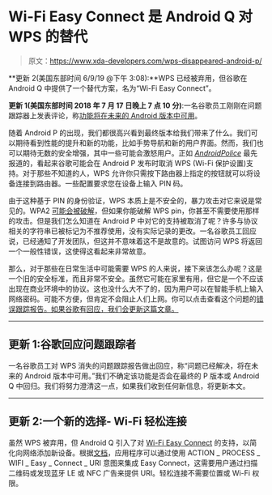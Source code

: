 # Wi-Fi Easy Connect 是 Android Q 对 WPS 的替代

> 原文：<https://www.xda-developers.com/wps-disappeared-android-p/>

**更新 2(美国东部时间 6/9/19 @下午 3:08):**WPS 已经被弃用，但谷歌在 Android Q 中提供了一个替代方案，名为“Wi-Fi Easy Connect”。

**更新 1(美国东部时间 2018 年 7 月 17 日晚上 7 点 10 分)**:一名谷歌员工刚刚在问题跟踪器上发表评论，称[功能将在未来的 Android 版本中可用](https://issuetracker.google.com/issues/79404939#comment10)。

随着 Android P 的出现，我们都很高兴看到最终版本给我们带来了什么。我们可以期待看到性能的提升和新的功能，比如手势导航和新的用户界面。然而，我们也可以期待无数的安全增强，其中一些可能会激怒用户。正如 [*AndroidPolice*](https://www.androidpolice.com/2018/07/09/android-p-doesnt-support-wps-may-deprecated-google/) 最先报道的，看起来谷歌可能会在 Android P 发布时取消 WPS (Wi-Fi 保护设置)支持。对于那些不知道的人，WPS 允许你只需按下路由器上指定的按钮就可以将设备连接到路由器。一些配置要求您在设备上输入 PIN 码。

由于这种基于 PIN 的身份验证，WPS 本质上是不安全的，暴力攻击对它来说是常见的。WPA2 [可能会被破解](https://www.xda-developers.com/wpa2-wifi-protocol-vulnerability-krack/)，但如果你能破解 WPS pin，你甚至不需要使用那样的攻击。但是我们怎么知道在 Android P 中对它的支持被取消了呢？许多与协议相关的字符串已被标记为不推荐使用，没有实际记录的更改。一名谷歌员工回应说，已经通知了开发团队，但这并不意味着这不是故意的。试图访问 WPS 将返回一个一般性错误，这使得这看起来非常故意。

那么，对于那些在日常生活中可能需要 WPS 的人来说，接下来该怎么办呢？这是一个旧的安全标准，而且非常不安全。虽然它可能在家里有用，但它是一个不应该出现在商业环境中的协议。这也没什么大不了的，因为用户可以在智能手机上输入网络密码。可能不方便，但肯定不会阻止人们上网。你可以点击查看这个问题的[错误跟踪报告。如果谷歌有回应，我们会更新这篇文章。](https://issuetracker.google.com/issues/79404939)

* * *

## 更新 1:谷歌回应问题跟踪者

一名谷歌员工对 WPS 消失的问题跟踪报告做出回应，称“问题已经解决，将在未来的 Android 版本中可用。”我们不确定该功能是否会在最终的 P 版本或 Android Q 中回归。我们将努力澄清这一点，如果我们收到任何新信息，将更新本文。

* * *

## 更新 2:一个新的选择- Wi-Fi 轻松连接

虽然 WPS 被弃用，但 Android Q 引入了对 [Wi-Fi Easy Connect](https://www.wi-fi.org/discover-wi-fi/wi-fi-easy-connect) 的支持，以简化向网络添加新设备。根据[文档](https://developer.android.com/preview/features#wifi-easy)，应用程序可以通过使用 ACTION _ PROCESS _ WIFI _ Easy _ Connect _ URI 意图来集成 Easy Connect，这需要用户通过扫描二维码或发现蓝牙 LE 或 NFC 广告来提供 URI。轻松连接不需要位置或 Wi-Fi 权限。